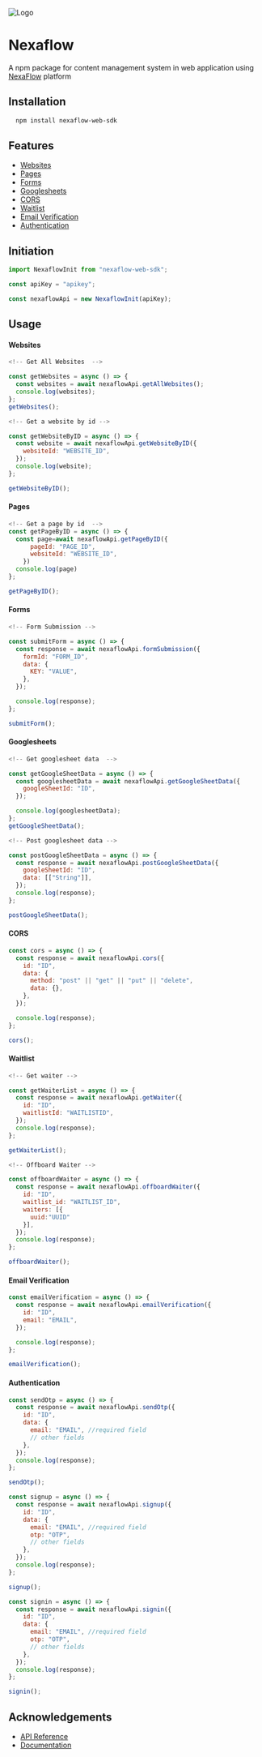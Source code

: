 ![Logo](https://app.nexaflow.xyz/logo.png)

# Nexaflow

A npm package for content management system in web application using [NexaFlow](https://nexaflow.xyz) platform

## Installation

```bash
  npm install nexaflow-web-sdk
```

## Features

- [Websites](#Websites)
- [Pages](#Pages)
- [Forms](#Forms)
- [Googlesheets](#Googlesheets)
- [CORS](#CORS)
- [Waitlist](#Waitlist)
- [Email Verification](#EmailVerification)
- [Authentication](#Authentication)

## Initiation

```javascript
import NexaflowInit from "nexaflow-web-sdk";

const apiKey = "apikey";

const nexaflowApi = new NexaflowInit(apiKey);
```

## Usage

<div id="Websites"></div>

#### Websites

```javascript
<!-- Get All Websites  -->

const getWebsites = async () => {
  const websites = await nexaflowApi.getAllWebsites();
  console.log(websites);
};
getWebsites();

<!-- Get a website by id -->

const getWebsiteByID = async () => {
  const website = await nexaflowApi.getWebsiteByID({
    websiteId: "WEBSITE_ID",
  });
  console.log(website);
};

getWebsiteByID();

```

<div id="Pages"></div>

#### Pages

```javascript
<!-- Get a page by id  -->
const getPageByID = async () => {
  const page=await nexaflowApi.getPageByID({
      pageId: "PAGE_ID",
      websiteId: "WEBSITE_ID",
    })
  console.log(page)
};

getPageByID();

```

<div id="Forms"></div>

#### Forms

```javascript
<!-- Form Submission -->

const submitForm = async () => {
  const response = await nexaflowApi.formSubmission({
    formId: "FORM_ID",
    data: {
      KEY: "VALUE",
    },
  });

  console.log(response);
};

submitForm();

```

<div id="Googlesheets"></div>

#### Googlesheets

```javascript
<!-- Get googlesheet data  -->

const getGoogleSheetData = async () => {
  const googlesheetData = await nexaflowApi.getGoogleSheetData({
    googleSheetId: "ID",
  });

  console.log(googlesheetData);
};
getGoogleSheetData();

<!-- Post googlesheet data -->

const postGoogleSheetData = async () => {
  const response = await nexaflowApi.postGoogleSheetData({
    googleSheetId: "ID",
    data: [["String"]],
  });
  console.log(response);
};

postGoogleSheetData();

```

<div id="CORS"></div>

#### CORS

```javascript
const cors = async () => {
  const response = await nexaflowApi.cors({
    id: "ID",
    data: {
      method: "post" || "get" || "put" || "delete",
      data: {},
    },
  });

  console.log(response);
};

cors();
```

<div id="Waitlist"></div>

#### Waitlist

```javascript
<!-- Get waiter -->

const getWaiterList = async () => {
  const response = await nexaflowApi.getWaiter({
    id: "ID",
    waitlistId: "WAITLISTID",
  });
  console.log(response);
};

getWaiterList();

<!-- Offboard Waiter -->

const offboardWaiter = async () => {
  const response = await nexaflowApi.offboardWaiter({
    id: "ID",
    waitlist_id: "WAITLIST_ID",
    waiters: [{
      uuid:"UUID"
    }],
  });
  console.log(response);
};

offboardWaiter();

```

<div id="EmailVerification"></div>

#### Email Verification

```javascript
const emailVerification = async () => {
  const response = await nexaflowApi.emailVerification({
    id: "ID",
    email: "EMAIL",
  });

  console.log(response);
};

emailVerification();
```

<div id="Authentication"></div>

#### Authentication

```javascript
const sendOtp = async () => {
  const response = await nexaflowApi.sendOtp({
    id: "ID",
    data: {
      email: "EMAIL", //required field
      // other fields
    },
  });
  console.log(response);
};

sendOtp();

const signup = async () => {
  const response = await nexaflowApi.signup({
    id: "ID",
    data: {
      email: "EMAIL", //required field
      otp: "OTP",
      // other fields
    },
  });
  console.log(response);
};

signup();

const signin = async () => {
  const response = await nexaflowApi.signin({
    id: "ID",
    data: {
      email: "EMAIL", //required field
      otp: "OTP",
      // other fields
    },
  });
  console.log(response);
};

signin();
```

## Acknowledgements

- [API Reference](https://nexaflow.readme.io/)
- [Documentation](https://nexaflow.gitbook.io/)
